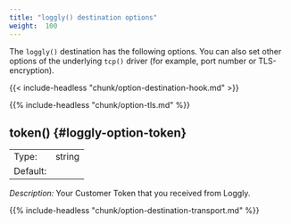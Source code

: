 ```yaml
---
title: "loggly() destination options"
weight:  100
---
```

<!-- DISCLAIMER: This file is based on the syslog-ng Open Source Edition documentation https://github.com/balabit/syslog-ng-ose-guides/commit/2f4a52ee61d1ea9ad27cb4f3168b95408fddfdf2 and is used under the terms of The syslog-ng Open Source Edition Documentation License. The file has been modified by Axoflow. -->

The `loggly()` destination has the following options. You can also set other options of the underlying `tcp()` driver (for example, port number or TLS-encryption).

{{< include-headless "chunk/option-destination-hook.md" >}}


{{% include-headless "chunk/option-tls.md" %}}



## token() {#loggly-option-token}

|          |        |
| -------- | ------ |
| Type:    | string |
| Default: |        |

*Description:* Your Customer Token that you received from Loggly.



{{% include-headless "chunk/option-destination-transport.md" %}}

